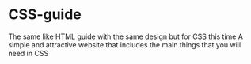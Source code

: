 # CSS-guide
The same like HTML guide with the same design but for CSS this time A simple and attractive website that includes the main things that you will need in CSS

